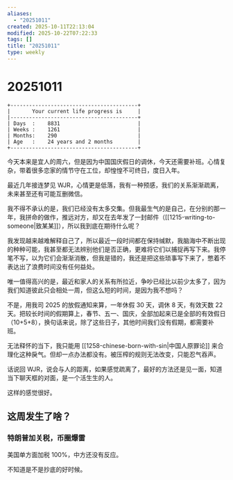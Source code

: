 ```yaml
---
aliases:
  - "20251011"
created: 2025-10-11T22:13:04
modified: 2025-10-22T07:22:33
tags: []
title: "20251011"
type: weekly
---
```


# 20251011

```shell
+-----------------------------------------+
|       Your current life progress is     |
|-----------------------------------------+
| Days  :    8831                         |
| Weeks :    1261                         |
| Months:    290                          |
| Age   :    24 years and 2 months        |
+-----------------------------------------+
```

今天本来是宜人的周六，但是因为中国国庆假日的调休，今天还需要补班。心情复杂，带着很多恋家的情节守在工位，却惶惶不可终日，度日入年。

最近几年接连梦见 WJR，心情更是低落，我有一种预感，我们的关系渐渐疏离，未来甚至还有可能互删微信。

我不得不承认的是，我们已经没有太多交集。但我最生气的是自己，在分别的那一年，我拼命的做作，推远对方，却又在去年发了一封邮件（[[1215-writing-to-someone|致某某]]），所以我到底在期待什么呢？

我发现越来越难解释自己了，所以最近一段时间都在保持缄默，我脑海中不断出现的种种可能，我甚至都无法辨别他们是否正确，更难将它们以捕捉再写下来。我停笔不写，以为它们会渐渐消散，但我是错的，我还是把这些琐事写下来了，憋着不表达出了浪费时间没有任何益处。

唯一值得高兴的是，最近和家人的关系有所拉近，争吵已经比以前少太多了，因为我们知道彼此只会相处一周，但这么短的时间，是因为我不想吗？

不是，用我司 2025 的放假通知来算，一年休假 30 天，调休 8 天，有效天数 22 天。把较长时间的假期算上，春节、五一、国庆，全部加起来已是全部的有效假日（10+5+8），换句话来说，除了这些日子，其他时间我们没有假期，都需要补班。

无法释怀的当下，我只能用 [[1258-chinese-born-with-sin|中国人原罪论]] 来合理化这种戾气。但却一点办法都没有。被压榨的规则无法改变，只能忍气吞声。

话说回 WJR，说会与人的距离，如果感觉疏离了，最好的方法还是见一面，知道当下聊天框的对面，是一个活生生的人。

这样的感觉很好。

## 这周发生了啥？

### 特朗普加关税，币圈爆雷

美国单方面加税 100%，中方还没有反应。

不知道是不是抄底的好时候。
